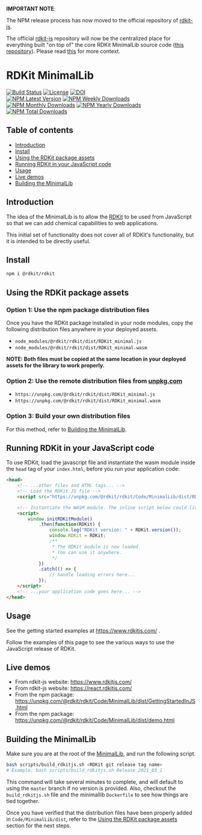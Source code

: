 **IMPORTANT NOTE**:

The NPM release process has now moved to the official repository of [rdkit-js](https://github.com/rdkit/rdkit-js).  

The official [rdkit-js](https://github.com/rdkit/rdkit-js) repository will now be the centralized place for everything built "on top of" the core RDKit MinimalLib source code ([this repository](https://github.com/rdkit/rdkit/tree/master/Code/MinimalLib)). Please read [this](https://github.com/rdkit/rdkit-js#introduction) for more context.

# RDKit MinimalLib <!-- omit in toc -->

[![Build Status](https://dev.azure.com/rdkit-js/rdkit-js/_apis/build/status/rdkit.rdkit-js?branchName=master)](https://dev.azure.com/rdkit-js/rdkit-js/_build/latest?definitionId=1&branchName=master)
[![License](https://img.shields.io/github/license/rdkit/rdkit)](https://github.com/rdkit/rdkit-js/blob/master/LICENSE)
[![DOI](https://zenodo.org/badge/10009991.svg)](https://zenodo.org/badge/latestdoi/10009991)  
[![NPM Latest Version](https://img.shields.io/npm/v/@rdkit/rdkit)](https://www.npmjs.com/package/@rdkit/rdkit)
[![NPM Weekly Downloads](https://img.shields.io/npm/dw/@rdkit/rdkit)](https://www.npmjs.com/package/@rdkit/rdkit)
[![NPM Monthly Downloads](https://img.shields.io/npm/dm/@rdkit/rdkit)](https://www.npmjs.com/package/@rdkit/rdkit)
[![NPM Yearly Downloads](https://img.shields.io/npm/dy/@rdkit/rdkit)](https://www.npmjs.com/package/@rdkit/rdkit)
[![NPM Total Downloads](https://img.shields.io/npm/dt/@rdkit/rdkit?label=total%20downloads)](https://www.npmjs.com/package/@rdkit/rdkit)

## Table of contents <!-- omit in toc -->

- [Introduction](#introduction)
- [Install](#install)
- [Using the RDKit package assets](#using-the-rdkit-package-assets)
- [Running RDKit in your JavaScript code](#running-rdkit-in-your-javascript-code)
- [Usage](#usage)
- [Live demos](#live-demos)
- [Building the MinimalLib](#building-the-minimallib)

## Introduction

The idea of the MinimalLib is to allow the [RDKit](https://github.com/rdkit/rdkit) to be used from JavaScript so that we can add chemical capabilities to web applications.  

This initial set of functionality does not cover all of RDKit's functionality, but it is intended to be directly useful.

## Install

```bash
npm i @rdkit/rdkit
```  

## Using the RDKit package assets

### Option 1: Use the npm package distribution files

Once you have the RDKit package installed in your node modules, copy the following distribution files anywhere in your deployed assets.

- `node_modules/@rdkit/rdkit/dist/RDKit_minimal.js`
- `node_modules/@rdkit/rdkit/dist/RDKit_minimal.wasm`

**NOTE: Both files must be copied at the same location in your deployed assets for the library to work properly.**

### Option 2: Use the remote distribution files from [unpkg.com](https://unpkg.com/)

- `https://unpkg.com/@rdkit/rdkit/dist/RDKit_minimal.js`
- `https://unpkg.com/@rdkit/rdkit/dist/RDKit_minimal.wasm`

### Option 3: Build your own distribution files

For this method, refer to [Building the MinimalLib](#building-the-minimallib).

## Running RDKit in your JavaScript code

To use RDKit, load the javascript file and instantiate the wasm module inside the `head` tag of your `index.html`, before you run your application code:

```html
<head>
    <!-- ...other files and HTML tags... -->
    <!-- Load the RDKit JS file -->
    <script src="https://unpkg.com/@rdkit/rdkit/Code/MinimalLib/dist/RDKit_minimal.js"></script>

    <!-- Instantiate the WASM module. The inline script below could live elsewhere inside your application code. -->
    <script>
        window.initRDKitModule()
            .then(function(RDKit) {
                console.log("RDKit version: " + RDKit.version());
                window.RDKit = RDKit;
                /**
                 * The RDKit module is now loaded.
                 * You can use it anywhere.
                 */
            })
            .catch(() => {
                // handle loading errors here...
            });
    </script>
    <!-- ...your application code goes here... -->
</head>

```

## Usage

See the getting started examples at https://www.rdkitjs.com/ .

Follow the examples of this page to see the various ways to use the JavaScript release of RDKit.

## Live demos

- From rdkit-js website: https://www.rdkitjs.com/
- From rdkit-js website: https://react.rdkitjs.com/
- From the npm package: https://unpkg.com/@rdkit/rdkit/Code/MinimalLib/dist/GettingStartedInJS.html
- From the npm package: https://unpkg.com/@rdkit/rdkit/Code/MinimalLib/dist/demo.html

## Building the MinimalLib

Make sure you are at the root of the [MinimalLib](https://github.com/rdkit/rdkit/tree/master/Code/MinimalLib), and run the following script.

```bash
bash scripts/build_rdkitjs.sh <RDKit git release tag name>
# Example: bash scripts/build_rdkitjs.sh Release_2021_03_1
```

This command will take several minutes to complete, and will default to using the `master` branch if no version is provided. Also, checkout the `build_rdkitjs.sh` file and the minimallib `Dockerfile` to see how things are tied together.

Once you have verified that the distribution files have been properly added in `Code/MinimalLib/dist`, refer to the [Using the RDKit package assets](#using-the-rdkit-package-assets) section for the next steps.
